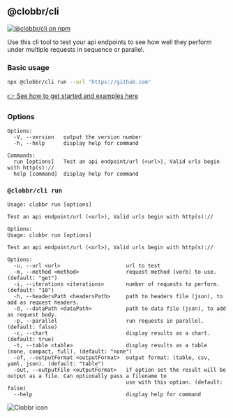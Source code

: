 ## @clobbr/cli

[![@clobbr/cli on npm](https://img.shields.io/npm/v/@clobbr/cli?label=npm&style=flat)](https://www.npmjs.com/package/@clobbr/cli)

Use this cli tool to test your api endpoints to see how well they perform under multiple requests in sequence or parallel.

### Basic usage

```bash
npx @clobbr/cli run --url "https://github.com"
```

[👉 See how to get started and examples here](https://github.com/parsecph/clobbr/blob/master/README.md)


### Options

```
Options:
  -V, --version   output the version number
  -h, --help      display help for command

Commands:
  run [options]   Test an api endpoint/url (<url>), Valid urls begin with http(s)://
  help [command]  display help for command
```

### `@clobbr/cli run`

```
Usage: clobbr run [options]

Test an api endpoint/url (<url>), Valid urls begin with http(s)://

Options:
Usage: clobbr run [options]

Test an api endpoint/url (<url>), Valid urls begin with http(s)://

Options:
  -u, --url <url>                     url to test
  -m, --method <method>               request method (verb) to use. (default: "get")
  -i, --iterations <iterations>       number of requests to perform. (default: "10")
  -h, --headersPath <headersPath>     path to headers file (json), to add as request headers.
  -d, --dataPath <dataPath>           path to data file (json), to add as request body.
  -p, --parallel                      run requests in parallel. (default: false)
  -c, --chart                         display results as a chart. (default: true)
  -t, --table <table>                 display results as a table (none, compact, full). (default: "none")
  -of, --outputFormat <outputFormat>  output format: (table, csv, yaml, json). (default: "table")
  -out, --outputFile <outputFormat>   if option set the result will be output as a file. Can optionally pass a filename to
                                      use with this option. (default: false)
  --help                              display help for command
```

![Clobbr icon](https://user-images.githubusercontent.com/1515742/80861773-da9a6a00-8c70-11ea-9671-77e1bb2dea04.png)

